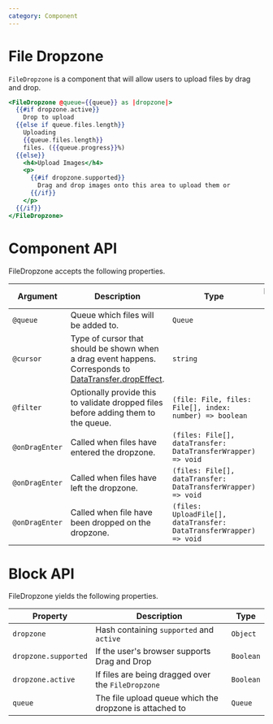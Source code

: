 ```yaml
---
category: Component
---
```


# File Dropzone

`FileDropzone` is a component that will allow users to upload files by
drag and drop.

```hbs
<FileDropzone @queue={{queue}} as |dropzone|>
  {{#if dropzone.active}}
    Drop to upload
  {{else if queue.files.length}}
    Uploading
    {{queue.files.length}}
    files. ({{queue.progress}}%)
  {{else}}
    <h4>Upload Images</h4>
    <p>
      {{#if dropzone.supported}}
        Drag and drop images onto this area to upload them or
      {{/if}}
    </p>
  {{/if}}
</FileDropzone>
```

# Component API

FileDropzone accepts the following properties.

| Argument             | Description                                             | Type      | Default value |
| -------------------- | ------------------------------------------------------- | --------- | ------------- |
| `@queue`      | Queue which files will be added to. | `Queue`  |    |
| `@cursor`      | Type of cursor that should be shown when a drag event happens. Corresponds to [DataTransfer.dropEffect](https://developer.mozilla.org/en-US/docs/Web/API/DataTransfer/dropEffect). | `string`  | `'copy'`    |
| `@filter`      | Optionally provide this to validate dropped files before adding them to the queue. | `(file: File, files: File[], index: number) => boolean`  |   |
| `@onDragEnter`      | Called when files have entered the dropzone. | `(files: File[], dataTransfer: DataTransferWrapper) => void`  |   |
| `@onDragEnter`      | Called when files have left the dropzone. | `(files: File[], dataTransfer: DataTransferWrapper) => void`  |   |
| `@onDragEnter`      | Called when file have been dropped on the dropzone. | `(files: UploadFile[], dataTransfer: DataTransferWrapper) => void`  |   |

# Block API

FileDropzone yields the following properties.

| Property             | Description                                             | Type      |
| -------------------- | ------------------------------------------------------- | --------- |
| `dropzone`           | Hash containing `supported` and `active`                |  `Object` |
| `dropzone.supported` | If the user's browser supports Drag and Drop            | `Boolean` |
| `dropzone.active`    | If files are being dragged over the `FileDropzone`      | `Boolean` |
| `queue`              | The file upload queue which the dropzone is attached to | `Queue`   |
